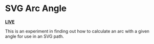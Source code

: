 # SVG Arc Angle

[**LIVE**](https://tomashubelbauer.github.io/svg-arc-angle)

This is an experiment in finding out how to calculate an arc with a given angle for use in an SVG path.
